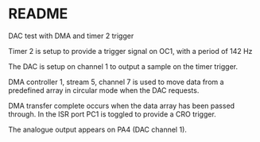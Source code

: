 # README

DAC test with DMA and timer 2 trigger

Timer 2 is setup to provide a trigger signal on OC1, with a period of 142 Hz

The DAC is setup on channel 1 to output a sample on the timer trigger.

DMA controller 1, stream 5, channel 7 is used to move data from a
predefined array in circular mode when the DAC requests.

DMA transfer complete occurs when the data array has been passed through.
In the ISR port PC1 is toggled to provide a CRO trigger.

The analogue output appears on PA4 (DAC channel 1).

